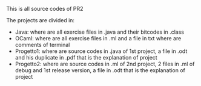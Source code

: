 This is all source codes of PR2

The projects are divided in:
- Java: where are all exercise files in .java and their bitcodes in .class
- OCaml: where are all exercise files in .ml and a file in txt where are comments of terminal
- Progetto1: where are source codes in .java of 1st project, a file in .odt and his duplicate in .pdf that is the explanation of project
- Progetto2: where are source codes in .ml of 2nd project, 2 files in .ml of debug and 1st release version, a file in .odt that is the explanation of project
